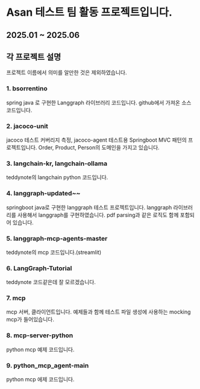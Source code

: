 ﻿# Asan 테스트 팀 활동 프로젝트입니다.

## 2025.01 ~ 2025.06

## 각 프로젝트 설명
프로젝트 이름에서 의미를 알만한 것은 제외하였습니다.

### 1. bsorrentino
spring java 로 구현한 Langgraph 라이브러리 코드입니다. github에서 가져온 소스코드입니다.

### 2. jacoco-unit
jacoco 테스트 커버리지 측정, jacoco-agent 테스트용 Springboot MVC 패턴의 프로젝트입니다.
Order, Product, Person의 도메인을 가지고 있습니다.

### 3. langchain-kr, langchain-ollama
teddynote의 langchain python 코드입니다.

### 4. langgraph-updated~~
springboot java로 구현한 langgraph 테스트 프로젝트입니다. langgraph 라이브러리를 사용해서
langgraph를 구현하였습니다. pdf parsing과 같은 로직도 함께 포함되어 있습니다.

### 5. langgraph-mcp-agents-master
teddynote의 mcp 코드입니다.(streamlit)

### 6. LangGraph-Tutorial
teddynote 코드같은데 잘 모르겠습니다.

### 7. mcp
mcp 서버, 클라이언트입니다. 예제들과 함께 테스트 파일 생성에 사용하는
mocking mcp가 들어있습니다.

### 8. mcp-server-python
python mcp 예제 코드입니다.

### 9. python_mcp_agent-main
python mcp 에제 코드입니다.

